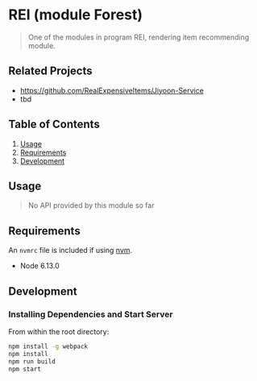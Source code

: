 # REI (module Forest)

> One of the modules in program REI, rendering item recommending module.

## Related Projects

  - https://github.com/RealExpensiveItems/Jiyoon-Service
  - tbd

## Table of Contents

1. [Usage](#Usage)
1. [Requirements](#requirements)
1. [Development](#development)

## Usage

> No API provided by this module so far

## Requirements

An `nvmrc` file is included if using [nvm](https://github.com/creationix/nvm).

- Node 6.13.0

## Development

### Installing Dependencies and Start Server

From within the root directory:

```sh
npm install -g webpack
npm install
npm run build
npm start
```

